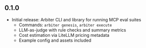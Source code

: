 ## 0.1.0

- Initial release: Arbiter CLI and library for running MCP eval suites
  - Commands: `arbiter genesis`, `arbiter execute`
  - LLM-as-judge with rule checks and summary metrics
  - Cost estimation via LiteLLM pricing metadata
  - Example config and assets included


